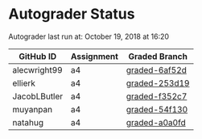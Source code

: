 # Autograder Status
Autograder last run at: October 19, 2018 at 16:20

| GitHub ID | Assignment | Graded Branch |
|-----------|------------|---------------|
| alecwright99 | a4 | [graded-6af52d](https://github.com/Fall2018COMP401-001/a4-alecwright99/tree/graded-6af52d) | 
| ellierk | a4 | [graded-253d19](https://github.com/Fall2018COMP401-001/a4-ellierk/tree/graded-253d19) | 
| JacobLButler | a4 | [graded-f352c7](https://github.com/Fall2018COMP401-001/a4-JacobLButler/tree/graded-f352c7) | 
| muyanpan | a4 | [graded-54f130](https://github.com/Fall2018COMP401-001/a4-muyanpan/tree/graded-54f130) | 
| natahug | a4 | [graded-a0a0fd](https://github.com/Fall2018COMP401-001/a4-natahug/tree/graded-a0a0fd) | 
